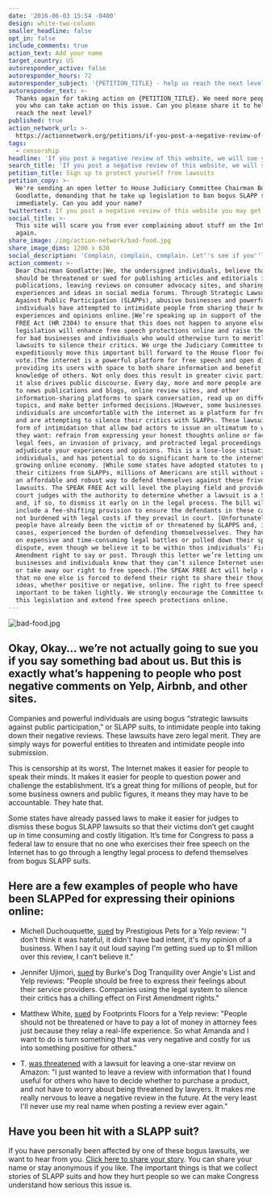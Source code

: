 ```yaml
---
date: '2016-06-03 15:54 -0400'
design: white-two-column
smaller_headline: false
opt_in: false
include_comments: true
action_text: Add your name
target_country: US
autoresponder_active: false
autoresponder_hours: 72
autoresponder_subject: '{PETITION_TITLE} - help us reach the next level!'
autoresponder_text: >-
  Thanks again for taking action on {PETITION_TITLE}. We need more people like
  you who can take action on this issue. Can you please share it to help us
  reach the next level?
published: true
action_network_url: >-
  https://actionnetwork.org/petitions/if-you-post-a-negative-review-of-this-website-you-might-get-sued/
tags:
  - censorship
headline: 'If you post a negative review of this website, we will sue you.'
search_title: 'If you post a negative review of this website, we will sue you.'
petition_title: Sign up to protect yourself from lawsuits
petition_copy: >-
  We're sending an open letter to House Judiciary Committee Chairman Bob
  Goodlatte, demanding that he take up legislation to ban bogus SLAPP suits
  immediately. Can you add your name?
twittertext: If you post a negative review of this website you may get sued.
social_title: >-
  This site will scare you from ever complaining about stuff on the Internet
  again. 
share_image: /img/action-network/bad-food.jpg
share_image_dims: 1200 x 630
social_description: 'Complain, complain, complain. Let''s see if you''ll complain about this site.'
action_comment: >-
  Dear Chairman Goodlatte:|We, the undersigned individuals, believe that no one
  should be threatened or sued for publishing articles and editorials in news
  publications, leaving reviews on consumer advocacy sites, and sharing their
  experiences and ideas in social media forums. Through Strategic Lawsuits
  Against Public Participation (SLAPPs), abusive businesses and powerful
  individuals have attempted to intimidate people from sharing their honest
  experiences and opinions online.|We’re speaking up in support of the SPEAK
  FREE Act (HR 2304) to ensure that this does not happen to anyone else. This
  legislation will enhance free speech protections online and raise the stakes
  for bad businesses and individuals who would otherwise turn to meritless
  lawsuits to silence their critics. We urge the Judiciary Committee to
  expeditiously move this important bill forward to the House floor for a
  vote.|The internet is a powerful platform for free speech and open dialogue,
  providing its users with space to both share information and benefit from the
  knowledge of others. Not only does this result in greater civic participation,
  it also drives public discourse. Every day, more and more people are turning
  to news publications and blogs, online review sites, and other
  information-sharing platforms to spark conversation, read up on different
  topics, and make better informed decisions.|However, some businesses and
  individuals are uncomfortable with the internet as a platform for free speech
  and are attempting to silence their critics with SLAPPs. These lawsuits are a
  form of intimidation that allow bad actors to issue an ultimatum to whomever
  they want: refrain from expressing your honest thoughts online or face hefty
  legal fees, an invasion of privacy, and protracted legal proceedings to
  adjudicate your experiences and opinions. This is a lose-lose situation for
  individuals, and has potential to do significant harm to the internet and
  growing online economy. |While some states have adopted statutes to protect
  their citizens from SLAPPs, millions of Americans are still without access to
  an affordable and robust way to defend themselves against these frivolous
  lawsuits. The SPEAK FREE Act will level the playing field and provide federal
  court judges with the authority to determine whether a lawsuit is a SLAPP,
  and, if so, to dismiss it early on in the legal process. The bill will also
  include a fee-shifting provision to ensure the defendants in these cases are
  not burdened with legal costs if they prevail in court. |Unfortunately, many
  people have already been the victim of or threatened by SLAPPS and, in many
  cases, experienced the burden of defending themselvesselves. They have taken
  on expensive and time-consuming legal battles or pulled down their speech in
  dispute, even though we believe it to be within thos individuals' First
  Amendment right to say or post. Through this letter we’re letting underhanded
  businesses and individuals know that they can’t silence Internet users voices
  or take away our right to free speech.|The SPEAK FREE Act will help ensure
  that no one else is forced to defend their right to share their thoughts and
  ideas, whether positive or negative, online. The right to free speech is too
  important to be taken lightly. We strongly encourage the Committee to support
  this legislation and extend free speech protections online.
---
```

![bad-food.jpg]({{site.baseurl}}/img/action-network/bad-food.jpg)

## Okay, Okay… we’re not actually going to sue you if you say something bad about us. But this is exactly what’s happening to people who post negative comments on Yelp, Airbnb, and other sites.

Companies and powerful individuals are using bogus “strategic lawsuits against public participation,” or SLAPP suits, to intimidate people into taking down their negative reviews. These lawsuits have zero legal merit. They are simply ways for powerful entities to threaten and intimidate people into submission. 

This is censorship at its worst. The Internet makes it easier for people to speak their minds. It makes it easier for people to question power and challenge the establishment. It’s a great thing for millions of people, but for some business owners and public figures, it means they may have to be accountable. They hate that. 

Some states have already passed laws to make it easier for judges to dismiss these bogus SLAPP lawsuits so that their victims don’t get caught up in time consuming and costly litigation. It’s time for Congress to pass a federal law to ensure that no one who exercises their free speech on the Internet has to go through a lengthy legal process to defend themselves from bogus SLAPP suits.

## Here are a few examples of people who have been SLAPPed for expressing their opinions online:

- Michell Duchouquette, [sued](http://dfw.cbslocal.com/2016/05/04/yelp-review-could-cost-couple-1-million/) by Prestigious Pets for a Yelp review: "I don't think it was hateful, it didn't have bad intent, it's my opinion of a business. When I say it out loud saying I'm getting sued up to $1 million over this review, I can't believe it."

- Jennifer Ujimori, [sued](https://www.washingtonpost.com/local/crime/negative-yelp-review-of-dog-obedience-class-spurs-lawsuit/2015/03/25/eb92dab6-d183-11e4-8fce-3941fc548f1c_story.html) by Burke's Dog Tranquility over Angie's List and Yelp reviews: "People should be free to express their feelings about their service providers. Companies using the legal system to silence their critics has a chilling effect on First Amendment rights."

- Matthew White, [sued](http://www.motherjones.com/politics/2015/07/yelp-slapp-lawsuit-legislation-speak-free-act) by Footprints Floors for a Yelp review: "People should not be threatened or have to pay a lot of money in attorney fees just because they relay a real-life experience. So what Amanda and I want to do is turn something that was very negative and costly for us into something positive for others."
 
- T. [was threatened](https://consumerist.com/2014/05/08/how-does-a-negative-amazon-review-result-in-threats-of-a-lawsuit/) with a lawsuit for leaving a one-star review on Amazon: "I just wanted to leave a review with information that I found useful for others who have to decide whether to purchase a product, and not have to worry about being threatened by lawyers. It makes me really nervous to leave a negative review in the future. At the very least I'll never use my real name when posting a review ever again."

## Have you been hit with a SLAPP suit?

If you have personally been affected by one of these bogus lawsuits, we want to hear from you. [Click here to share your story](https://docs.google.com/forms/d/18XJedzLbXP1A9aMFn1fW5GxSKR6pkTRPbhCL9lkh2ow/viewform?c=0&w=1). You can share your name or stay anonymous if you like. The important things is that we collect stories of SLAPP suits and how they hurt people so we can make Congress understand how serious this issue is. 